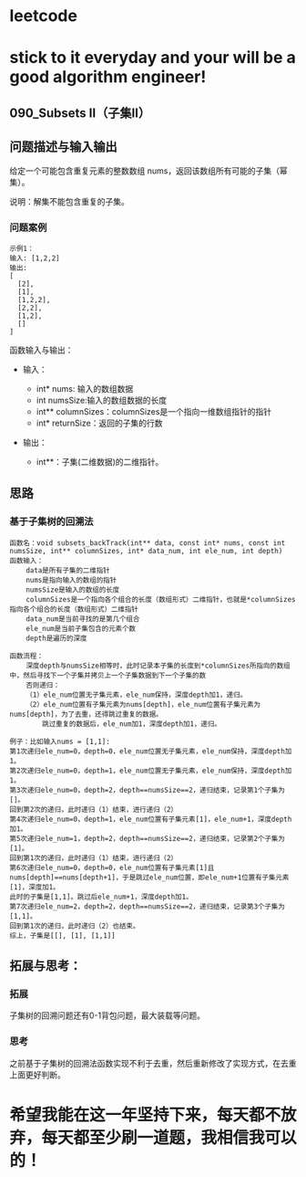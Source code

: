 # leetcode
# stick to it everyday and your will be a good algorithm engineer!
## 090_Subsets II（子集II）
## 问题描述与输入输出
给定一个可能包含重复元素的整数数组 nums，返回该数组所有可能的子集（幂集）。

说明：解集不能包含重复的子集。

### 问题案例

	示例1：
	输入: [1,2,2]
	输出:
	[
	  [2],
	  [1],
	  [1,2,2],
	  [2,2],
	  [1,2],
	  []
	]
	

函数输入与输出：
* 输入：
	* int* nums: 输入的数组数据
	* int numsSize:输入的数组数据的长度
	* int** columnSizes：columnSizes是一个指向一维数组指针的指针
	* int* returnSize：返回的子集的行数
	
* 输出：
	* int**：子集(二维数据)的二维指针。

## 思路			
### 基于子集树的回溯法

	函数名：void subsets_backTrack(int** data, const int* nums, const int numsSize, int** columnSizes, int* data_num, int ele_num, int depth)
	函数输入：	
		data是所有子集的二维指针
		nums是指向输入的数组的指针
		numsSize是输入的数组的长度
		columnSizes是一个指向各个组合的长度（数组形式）二维指针，也就是*columnSizes指向各个组合的长度（数组形式）二维指针
		data_num是当前寻找的是第几个组合
		ele_num是当前子集包含的元素个数
		depth是遍历的深度
	
	函数流程：
		深度depth与numsSize相等时，此时记录本子集的长度到*columnSizes所指向的数组中，然后寻找下一个子集并拷贝上一个子集数据到下一个子集的数
		否则递归：
		（1）ele_num位置无子集元素，ele_num保持，深度depth加1，递归。
		（2）ele_num位置有子集元素为nums[depth]，ele_num位置有子集元素为nums[depth]，为了去重，还得跳过重复的数据。
		    跳过重复的数据后，ele_num加1，深度depth加1，递归。
		
	例子：比如输入nums = [1,1]:
	第1次递归ele_num=0，depth=0，ele_num位置无子集元素，ele_num保持，深度depth加1。
	第2次递归ele_num=0，depth=1，ele_num位置无子集元素，ele_num保持，深度depth加1。
	第3次递归ele_num=0，depth=2，depth==numsSize==2，递归结束，记录第1个子集为[]。
	回到第2次的递归，此时递归（1）结束，进行递归（2）
	第4次递归ele_num=0，depth=1，ele_num位置有子集元素[1]，ele_num+1，深度depth加1。
	第5次递归ele_num=1，depth=2，depth==numsSize==2，递归结束，记录第2个子集为[1]。
	回到第1次的递归，此时递归（1）结束，进行递归（2）
	第6次递归ele_num=0，depth=0，ele_num位置有子集元素[1]且nums[depth]==nums[depth+1]，于是跳过ele_num位置，即ele_num+1位置有子集元素[1]，深度加1。
	此时的子集是[1,1]。跳过后ele_num+1，深度depth加1。
	第7次递归ele_num=2，depth=2，depth==numsSize==2，递归结束，记录第3个子集为[1,1]。
	回到第1次的递归，此时递归（2）也结束。
	综上，子集是[[], [1], [1,1]]
			
## 拓展与思考：
### 拓展
子集树的回溯问题还有0-1背包问题，最大装载等问题。
### 思考
之前基于子集树的回溯法函数实现不利于去重，然后重新修改了实现方式，在去重上面更好判断。
		  
# 希望我能在这一年坚持下来，每天都不放弃，每天都至少刷一道题，我相信我可以的！
